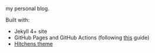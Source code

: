 my personal blog.

Built with:

* Jekyll 4+ site
* GitHub Pages and GitHub Actions (following [this](https://www.moncefbelyamani.com/making-github-pages-work-with-latest-jekyll) guide)
* [Hitchens theme](https://github.com/patdryburgh/hitchens)
